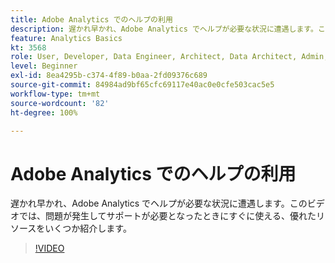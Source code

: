 ```yaml
---
title: Adobe Analytics でのヘルプの利用
description: 遅かれ早かれ、Adobe Analytics でヘルプが必要な状況に遭遇します。このビデオでは、問題が発生してサポートが必要となったときにすぐに使える、優れたリソースをいくつか紹介します。
feature: Analytics Basics
kt: 3568
role: User, Developer, Data Engineer, Architect, Data Architect, Admin, Leader
level: Beginner
exl-id: 8ea4295b-c374-4f89-b0aa-2fd09376c689
source-git-commit: 84984ad9bf65cfc69117e40ac0e0cfe503cac5e5
workflow-type: tm+mt
source-wordcount: '82'
ht-degree: 100%

---
```


# Adobe Analytics でのヘルプの利用

遅かれ早かれ、Adobe Analytics でヘルプが必要な状況に遭遇します。このビデオでは、問題が発生してサポートが必要となったときにすぐに使える、優れたリソースをいくつか紹介します。

>[!VIDEO](https://video.tv.adobe.com/v/28753/?quality=12&learn=on)
